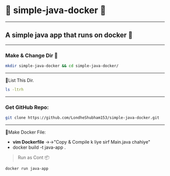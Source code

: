 # :rocket: simple-java-docker :rocket:
---
## A simple java app that runs on docker :whale:
---
### Make & Change Dir :file_folder:
```bash
mkdir simple-java-docker && cd simple-java-docker/
```
---
:file_folder:List This Dir.
```bash
ls -ltrh
```
---
### Get GitHub Repo:
```bash
git clone https://github.com/LondheShubham153/simple-java-docker.git
```
---
:whale:Make Docker File:
- **vim Dockerfile** →→"Copy & Compile k liye sirf Main.java chahiye"
- docker build -t java-app .

> Run as Cont 📦
```bash
docker run java-app
```

